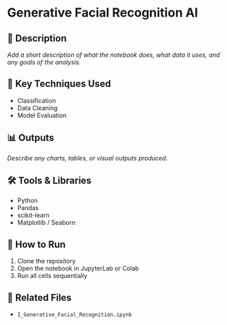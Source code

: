 # Generative Facial Recognition AI

## 📘 Description
_Add a short description of what the notebook does, what data it uses, and any goals of the analysis._

## 🧠 Key Techniques Used
- Classification
- Data Cleaning
- Model Evaluation

## 📊 Outputs
_Describe any charts, tables, or visual outputs produced._

## 🛠️ Tools & Libraries
- Python
- Pandas
- scikit-learn
- Matplotlib / Seaborn

## 🚀 How to Run
1. Clone the repository
2. Open the notebook in JupyterLab or Colab
3. Run all cells sequentially

## 📂 Related Files
- `I_Generative_Facial_Recognition.ipynb`
